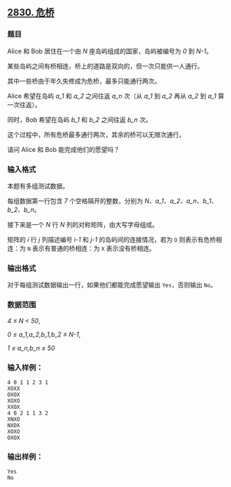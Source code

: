 ## [2830. 危桥](https://www.acwing.com/problem/content/2832/)

### 题目

Alice 和 Bob 居住在一个由 *N* 座岛屿组成的国家，岛屿被编号为 *0* 到 *N-1*。

某些岛屿之间有桥相连，桥上的道路是双向的，但一次只能供一人通行。

其中一些桥由于年久失修成为危桥，最多只能通行两次。

Alice 希望在岛屿 *a_1* 和 *a_2* 之间往返 *a_n* 次（从 *a_1* 到 *a_2* 再从 *a_2* 到 *a_1* 算一次往返）。

同时，Bob 希望在岛屿 *b_1* 和 *b_2* 之间往返 *b_n* 次。

这个过程中，所有危桥最多通行两次，其余的桥可以无限次通行。

请问 Alice 和 Bob 能完成他们的愿望吗？

### 输入格式

本题有多组测试数据。

每组数据第一行包含 *7* 个空格隔开的整数，分别为 *N、a_1、a_2、a_n、b_1、b_2、b_n*。

接下来是一个 *N* 行 *N* 列的对称矩阵，由大写字母组成。

矩阵的 *i* 行 *j* 列描述编号 *i-1* 和 *j-1* 的岛屿间的连接情况，若为 `O` 则表示有危桥相连：为 `N` 表示有普通的桥相连：为 `X` 表示没有桥相连。

### 输出格式

对于每组测试数据输出一行，如果他们都能完成愿望输出 `Yes`，否则输出 `No`。

### 数据范围

*4 ≤ N < 50*,

*0 ≤ a_1,a_2,b_1,b_2 ≤ N-1*,

*1 ≤ a_n,b_n ≤ 50*

### 输入样例：

```
4 0 1 1 2 3 1
XOXX
OXOX
XOXO
XXOX
4 0 2 1 1 3 2
XNXO
NXOX
XOXO
OXOX
```

### 输出样例：

```
Yes
No
```
